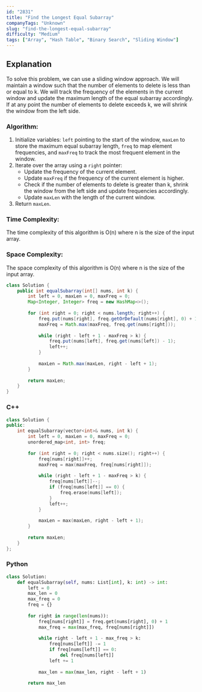 ```yaml
---
id: "2831"
title: "Find the Longest Equal Subarray"
companyTags: "Unknown"
slug: "find-the-longest-equal-subarray"
difficulty: "Medium"
tags: ["Array", "Hash Table", "Binary Search", "Sliding Window"]
---
```


## Explanation
To solve this problem, we can use a sliding window approach. We will maintain a window such that the number of elements to delete is less than or equal to k. We will track the frequency of the elements in the current window and update the maximum length of the equal subarray accordingly. If at any point the number of elements to delete exceeds k, we will shrink the window from the left side.

### Algorithm:
1. Initialize variables: `left` pointing to the start of the window, `maxLen` to store the maximum equal subarray length, `freq` to map element frequencies, and `maxFreq` to track the most frequent element in the window.
2. Iterate over the array using a `right` pointer:
   - Update the frequency of the current element.
   - Update `maxFreq` if the frequency of the current element is higher.
   - Check if the number of elements to delete is greater than k, shrink the window from the left side and update frequencies accordingly.
   - Update `maxLen` with the length of the current window.
3. Return `maxLen`.

### Time Complexity:
The time complexity of this algorithm is O(n) where n is the size of the input array.

### Space Complexity:
The space complexity of this algorithm is O(n) where n is the size of the input array.
```java
class Solution {
    public int equalSubarray(int[] nums, int k) {
        int left = 0, maxLen = 0, maxFreq = 0;
        Map<Integer, Integer> freq = new HashMap<>();
        
        for (int right = 0; right < nums.length; right++) {
            freq.put(nums[right], freq.getOrDefault(nums[right], 0) + 1);
            maxFreq = Math.max(maxFreq, freq.get(nums[right]));
            
            while (right - left + 1 - maxFreq > k) {
                freq.put(nums[left], freq.get(nums[left]) - 1);
                left++;
            }
            
            maxLen = Math.max(maxLen, right - left + 1);
        }
        
        return maxLen;
    }
}
```

### C++
```cpp
class Solution {
public:
    int equalSubarray(vector<int>& nums, int k) {
        int left = 0, maxLen = 0, maxFreq = 0;
        unordered_map<int, int> freq;
        
        for (int right = 0; right < nums.size(); right++) {
            freq[nums[right]]++;
            maxFreq = max(maxFreq, freq[nums[right]]);
            
            while (right - left + 1 - maxFreq > k) {
                freq[nums[left]]--;
                if (freq[nums[left]] == 0) {
                    freq.erase(nums[left]);
                }
                left++;
            }
            
            maxLen = max(maxLen, right - left + 1);
        }
        
        return maxLen;
    }
};
```

### Python
```python
class Solution:
    def equalSubarray(self, nums: List[int], k: int) -> int:
        left = 0
        max_len = 0
        max_freq = 0
        freq = {}
        
        for right in range(len(nums)):
            freq[nums[right]] = freq.get(nums[right], 0) + 1
            max_freq = max(max_freq, freq[nums[right]])
            
            while right - left + 1 - max_freq > k:
                freq[nums[left]] -= 1
                if freq[nums[left]] == 0:
                    del freq[nums[left]]
                left += 1
            
            max_len = max(max_len, right - left + 1)
        
        return max_len
```